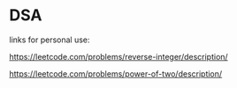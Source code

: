 # DSA

links for personal use:

https://leetcode.com/problems/reverse-integer/description/

https://leetcode.com/problems/power-of-two/description/
